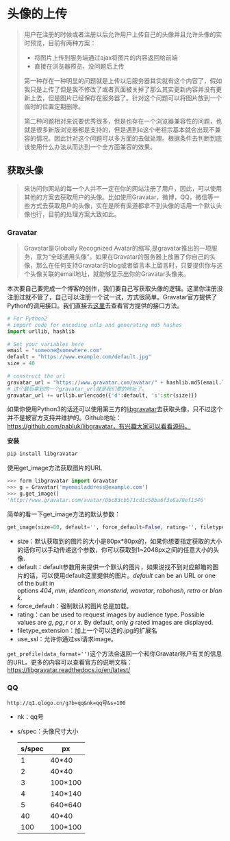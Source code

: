 # 头像的上传

> 用户在注册的时候或者注册以后允许用户上传自己的头像并且允许头像的实时预览，目前有两种方案：
>
> - 将图片上传到服务端通过ajax将图片的内容返回给前端
> - 直接在浏览器预览，没问题后上传
>
> 第一种存在一种明显的问题就是上传以后服务器其实就有这个内容了，假如我只是上传了但是我不修改了或者页面被关掉了那么其实更新内容并没有更新上去，但是图片已经保存在服务器了。针对这个问题可以将图片放到一个临时的位置定期删除。
>
> 第二种问题相对来说要优秀很多，但是也存在一个浏览器兼容性的问题，也就是很多新版浏览器都是支持的，但是遇到ie这个老祖宗基本就会出现不兼容的情况。因此针对这个问题可以多方面的去做处理。根据条件去判断到底该使用什么办法从而达到一个全方面兼容的效果。





## 获取头像

> 来访问你网站的每一个人并不一定在你的网站注册了用户，因此，可以使用其他的方案去获取用户的头像。比如使用Gravatar，微博，QQ，微信等一些方式去获取用户的头像，实在是所有渠道都拿不到头像的话用一个默认头像也行，目前的处理方案大致如此。

### Gravatar

> Gravatar是Globally Recognized Avatar的缩写,是gravatar推出的一项服务，意为“全球通用头像”。如果在Gravatar的服务器上放置了你自己的头像，那么在任何支持Gravatar的blog或者留言本上留言时，只要提供你与这个头像关联的email地址，就能够显示出你的Gravatar头像来。

本次要自己要完成一个博客的创作，我们要自己写获取头像的逻辑。这里你注册没注册过就不管了，自己可以注册一个试一试，方式很简单。Gravatar官方提供了Python的调用接口。我们直接去[这里](http://cn.gravatar.com/site/implement/images/python/)去查看官方提供的接口方法。

```python
# For Python2
# import code for encoding urls and generating md5 hashes
import urllib, hashlib
 
# Set your variables here
email = "someone@somewhere.com"
default = "https://www.example.com/default.jpg"
size = 40
 
# construct the url
gravatar_url = "https://www.gravatar.com/avatar/" + hashlib.md5(email.lower()).hexdigest() + "?"
# 这个最后拿到的一个gravatar_url就是我们要的地址了。
gravatar_url += urllib.urlencode({'d':default, 's':str(size)})
```

如果你使用Python3的话还可以使用第三方的[libgravatar](http://libgravatar.readthedocs.io/en/latest/)去获取头像，只不过这个并不是被官方支持并维护的。Github地址：https://github.com/pabluk/libgravatar，有兴趣大家可以看看源码。

**安装**

```python
pip install libgravatar
```

使用get_image方法获取图片的URL

```python
>>> form libgravatar import Gravatar
>>> g = Gravatar('myemailaddress@example.com')
>>> g.get_image()
'http://www.gravatar.com/avatar/0bc83cb571cd1c50ba6f3e8a78ef1346'
```

简单的看一下get_image方法的默认参数：

```python
get_image(size=80, default='', force_default=False, rating='', filetype_extension=False, use_ssl=False)
```

- size：默认获取到的图片的大小是80px*80px的，如果你想要指定获取的大小的话你可以手动传递这个参数，你可以获取到1~2048px之间的任意大小的头像.
- default：default参数用来提供一个默认的图片，如果说找不到对应邮箱的图片的话，可以使用default这里提供的图片。*default* can be an URL or one of the built in options *404*, *mm*, *identicon*, *monsterid*, *wavatar*, *robohash*, *retro* or *blank*.
- force_default：强制默认的图片总是加载。
- rating：can be used to request images by audience type. Possible values are *g*, *pg*, *r* or *x*. By default, only *g* rated images are displayed.
- filetype_extension：加上一个可以选的.jpg的扩展名
- use_ssl：允许你通过ssl请求image。

`get_profile(data_format='')`这个方法会返回一个和你Gravatar账户有关的信息的URL。更多的内容可以查看官方的说明文档：https://libgravatar.readthedocs.io/en/latest/

### QQ

```
http://q1.qlogo.cn/g?b=qq&nk=qq号&s=100
```

- nk：qq号

- s/spec：头像尺寸大小

  | s/spec | px      |
  | ------ | ------- |
  | 1      | 40*40   |
  | 2      | 40*40   |
  | 3      | 100*100 |
  | 4      | 140*140 |
  | 5      | 640*640 |
  | 40     | 40*40   |
  | 100    | 100*100 |

  